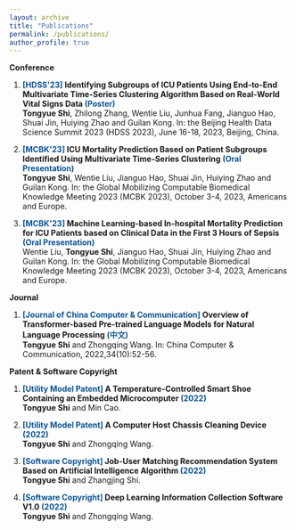```yaml
---
layout: archive
title: "Publications"
permalink: /publications/
author_profile: true
---
```

<!-- <span style="color:#6b5d40">Publications</span> -->
<!-- -------- -->
**Conference**

1. **<span style="color:#0b5394">[HDSS'23]</span> Identifying Subgroups of ICU Patients Using End-to-End Multivariate Time-Series Clustering Algorithm Based on Real-World Vital Signs Data <span style="color:#0b5394">(Poster)</span>**   
    **Tongyue Shi**, Zhilong Zhang, Wentie Liu, Junhua Fang, Jianguo Hao, Shuai Jin, Huiying Zhao and Guilan Kong.
    In: the Beijing Health Data Science Summit 2023 (HDSS 2023),  June 16-18, 2023, Beijing, China.

2. **<span style="color:#0b5394">[MCBK'23]</span> ICU Mortality Prediction Based on Patient Subgroups Identified Using Multivariate Time-Series Clustering <span style="color:#0b5394">(Oral Presentation)</span>**   
    **Tongyue Shi**, Wentie Liu, Jianguo Hao, Shuai Jin, Huiying Zhao and Guilan Kong.
    In: the Global Mobilizing Computable Biomedical Knowledge Meeting 2023 (MCBK 2023),  October 3-4, 2023, Americans and Europe.

3. **<span style="color:#0b5394">[MCBK'23]</span> Machine Learning-based In-hospital Mortality Prediction for ICU Patients based on Clinical Data in the First 3 Hours of Sepsis <span style="color:#0b5394">(Oral Presentation)</span>**   
    Wentie Liu, **Tongyue Shi**, Jianguo Hao, Shuai Jin, Huiying Zhao and Guilan Kong.
    In: the Global Mobilizing Computable Biomedical Knowledge Meeting 2023 (MCBK 2023),  October 3-4, 2023, Americans and Europe.


**Journal**
1. **<span style="color:#0b5394">[Journal of China Computer & Communication]</span> Overview of Transformer-based Pre-trained Language Models for Natural Language Processing <span style="color:#0b5394">(中文)</span>**   
    **Tongyue Shi** and Zhongqing Wang.
    In: China Computer & Communication, 2022,34(10):52-56.
   
**Patent & Software Copyright**
1. **<span style="color:#0b5394">[Utility Model Patent]</span> A Temperature-Controlled Smart Shoe Containing an Embedded Microcomputer <span style="color:#0b5394">(2022)</span>**   
    **Tongyue Shi** and Min Cao.

2. **<span style="color:#0b5394">[Utility Model Patent]</span> A Computer Host Chassis Cleaning Device <span style="color:#0b5394">(2022)</span>**   
    **Tongyue Shi** and Zhongqing Wang.

3. **<span style="color:#0b5394">[Software Copyright]</span> Job-User Matching Recommendation System Based on Artificial Intelligence Algorithm <span style="color:#0b5394">(2022)</span>**   
    **Tongyue Shi** and Zhangjing Shi.

4. **<span style="color:#0b5394">[Software Copyright]</span> Deep Learning Information Collection Software V1.0 <span style="color:#0b5394">(2022)</span>**   
    **Tongyue Shi** and Zhongqing Wang.







<!-- {% if author.googlescholar %}
  You can also find my articles on <u><a href="{{author.googlescholar}}">my Google Scholar profile</a>.</u>
{% endif %}

{% include base_path %}

{% for post in site.publications reversed %}
  {% include archive-single.html %}
{% endfor %} -->
